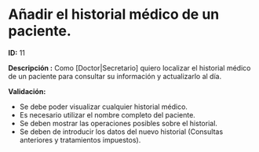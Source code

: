 # Añadir el historial médico de un paciente.
**ID:** 11

**Descripción :** 
Como [Doctor|Secretario] quiero localizar el historial médico de un paciente para consultar su información y actualizarlo al día.

**Validación:** 
* Se debe poder visualizar cualquier historial médico.
* Es necesario utilizar el nombre completo del paciente.
* Se deben mostrar las operaciones posibles sobre el historial.
* Se deben de introducir los datos del nuevo historial (Consultas anteriores y tratamientos impuestos).